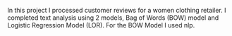 In this project I processed customer reviews for a women clothing retailer. I completed text analysis using 2 models, Bag of Words (BOW) model and Logistic Regression Model (LOR). 
For the BOW Model I used nlp. 


